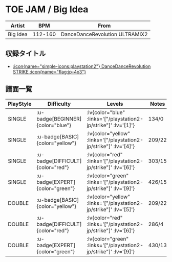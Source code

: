 # TOE JAM / Big Idea

|Artist|BPM|From|
|------|---|----|
|Big Idea|112-160|DanceDanceRevolution ULTRAMIX2|

## 収録タイトル

- [ :icon{name="simple-icons:playstation2"} DanceDanceRevolution STRIKE :icon{name="flag:jp-4x3"} ](/playstation2-jp/strike)

## 譜面一覧

|PlayStyle|Difficulty|Levels|Notes|Movie|
|---------|----------|------|-----|-----|
|SINGLE| :u-badge[BEGINNER]{color="blue"} | :lv{color="blue" :links='["/playstation2-jp/strike"]' :lv='[1]'} |134/0||
|SINGLE| :u-badge[BASIC]{color="yellow"} | :lv{color="yellow" :links='["/playstation2-jp/strike"]' :lv='[4]'} |209/22||
|SINGLE| :u-badge[DIFFICULT]{color="red"} | :lv{color="red" :links='["/playstation2-jp/strike"]' :lv='[6]'} |303/15||
|SINGLE| :u-badge[EXPERT]{color="green"} | :lv{color="green" :links='["/playstation2-jp/strike"]' :lv='[9]'} |426/15||
|DOUBLE| :u-badge[BASIC]{color="yellow"} | :lv{color="yellow" :links='["/playstation2-jp/strike"]' :lv='[5]'} |209/22||
|DOUBLE| :u-badge[DIFFICULT]{color="red"} | :lv{color="red" :links='["/playstation2-jp/strike"]' :lv='[6]'} |286/4||
|DOUBLE| :u-badge[EXPERT]{color="green"} | :lv{color="green" :links='["/playstation2-jp/strike"]' :lv='[9]'} |430/13||
